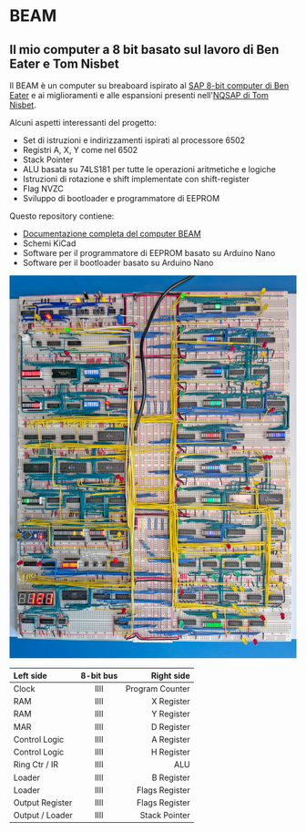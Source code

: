 # BEAM

## Il mio computer a 8 bit basato sul lavoro di Ben Eater e Tom Nisbet

Il BEAM è un computer su breaboard ispirato al [SAP 8-bit computer di Ben Eater](https://eater.net/8bit) e ai miglioramenti e alle espansioni presenti nell'[NQSAP di Tom Nisbet](https://github.com/tomnisbet/nqsap).

Alcuni aspetti interessanti del progetto:

* Set di istruzioni e indirizzamenti ispirati al processore 6502
* Registri A, X, Y come nel 6502
* Stack Pointer
* ALU basata su 74LS181 per tutte le operazioni aritmetiche e logiche
* Istruzioni di rotazione e shift implementate con shift-register
* Flag NVZC
* Sviluppo di bootloader e programmatore di EEPROM

Questo repository contiene:

* [Documentazione completa del computer BEAM](https://andreamazzai.github.io/beam/)
* Schemi KiCad
* Software per il programmatore di EEPROM basato su Arduino Nano
* Software per il bootloader basato su Arduino Nano

[![BEAM Breadboard Computer](/docs/assets/beam.jpg "BEAM breadboard computer")](docs/assets/beam.jpg)

| Left side       |  8-bit bus |      Right side |
|:---             |:----------:|             ---:|
| Clock           |    IIII    | Program Counter |
| RAM             |    IIII    | X Register      |
| RAM             |    IIII    | Y Register      |
| MAR             |    IIII    | D Register      |
| Control Logic   |    IIII    | A Register      |
| Control Logic   |    IIII    | H Register      |
| Ring Ctr / IR   |    IIII    | ALU             |
| Loader          |    IIII    | B Register      |
| Loader          |    IIII    | Flags Register  |
| Output Register |    IIII    | Flags Register  |
| Output / Loader |    IIII    | Stack Pointer   |

